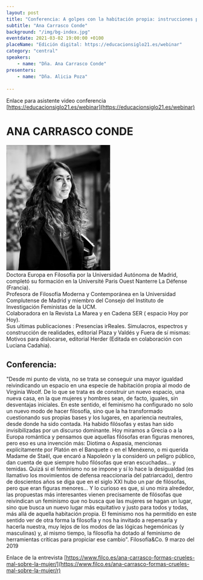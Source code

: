 ```yaml
---
layout: post
title: "Conferencia: A golpes con la habitación propia: instrucciones para dislocar la norma."
subtitle: "Ana Carrasco Conde"
background: "/img/bg-index.jpg"
eventdate: 2021-03-02 19:00:00 +0100
placeName: "Edición digital: https://educacionsiglo21.es/webinar"
category: "central"
speakers:
    - name: "Dña. Ana Carrasco Conde"
presenters:
    - name: "Dña. Alicia Poza"
   
---
```

Enlace para asistente video conferencia [https://educacionsiglo21.es/webinar](https://educacionsiglo21.es/webinar)  



# ANA CARRASCO CONDE  
![cartel](/img/posts/anacarrasco.png)  
Doctora Europa en Filosofía por la Universidad Autónoma de Madrid,  completó su formación en la Université Paris Ouest Nanterre La Défense (Francia).  
Profesora de Filosofía Moderna y Contemporánea en la Universidad Complutense de Madrid y miembro del Consejo del Instituto de Investigación Feministas de la UCM.  
Colaboradora en la Revista La Marea y en Cadena SER ( espacio Hoy por Hoy).  
Sus ultimas publicaciones : Presencias irReales. Simulacros, espectros y construcción de realidades, editorial Plaza y Valdés y  Fuera de sí mismas: Motivos para dislocarse, editorial Herder (Editada  en colaboración con Luciana Cadahia).  

## Conferencia:  
 "Desde mi punto de vista, no se trata se conseguir una mayor igualdad reivindicando un espacio en una especie de habitación propia al modo de Virginia Woolf. De lo que se trata es de construir un nuevo espacio, una nueva casa, en la que mujeres y hombres sean, de facto, iguales, sin desventajas iniciales. En este sentido, el feminismo ha configurado no solo un nuevo modo de hacer filosofía, sino que la ha transformado cuestionando sus propias bases y los lugares, en apariencia neutrales, desde donde ha sido contada. Ha habido filósofas y estas han sido invisibilizadas por un discurso dominante. Hoy miramos a Grecia o a la Europa romántica y pensamos que aquellas filósofas eran figuras menores, pero eso es una invención más: Diotima o Aspasia, mencionas explícitamente por Platón en el Banquete o en el Menéxeno, o mi querida Madame de Staël, que encaró a Napoleón y la consideró un peligro público, dan cuenta de que siempre hubo filósofas que eran escuchadas… y temidas. Quizá si el feminismo no se impone y sí lo hace la desigualdad (es llamativo los movimientos de defensa reaccionaria del patriarcado), dentro de doscientos años se diga que en el siglo XXI hubo un par de filósofas, pero que eran figuras menores… Y lo curioso es que, si uno mira alrededor, las propuestas más interesantes vienen precisamente de filósofas que reivindican un feminismo que no busca que las mujeres se hagan un lugar, sino que busca un nuevo lugar más equitativo y justo para todos y todas, más allá de aquella habitación propia. El feminismo nos ha permitido en este sentido ver de otra forma la filosofía y nos ha invitado a repensarla y hacerla nuestra, muy lejos de los modos de las lógicas hegemónicas (y masculinas) y, al mismo tiempo, la filosofía ha dotado al feminismo de herramientas críticas para propiciar ese cambio". Filosofía&Co. 9 marzo del 2019
 
 Enlace de la entrevista [https://www.filco.es/ana-carrasco-formas-crueles-mal-sobre-la-mujer/](https://www.filco.es/ana-carrasco-formas-crueles-mal-sobre-la-mujer/r)
